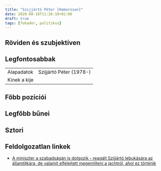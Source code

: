 ```yaml
---
title: "Szijjártó Péter [Hamarosan]"
date: 2020-08-16T11:26:18+02:00
draft: true
tags: [fokader, politikus]
---
```


## Röviden és szubjektíven

## Legfontosabbak

|                           |                                                                    |
| :---                      | :----                                                              |
| Alapadatok                | Szijjártó Péter (1978-)                                            |
| Kinek a kije              |                                                                    |

## Főbb pozíciói


## Legfőbb bűnei

## Sztori

## Feldolgozatlan linkek

- [A miniszter a szabadságán is dolgozik - reagált Szijjártó lebukására az államtitkára, de valamit elfelejtett megemlíteni a jachtról, ahol ez történik](https://444.hu/2020/08/18/a-miniszter-a-szabadsagan-is-dolgozik-reagalt-szijjarto-lebukasara-az-allamtitkara-de-valamit-elfelejtett-megemliteni-a-jachtrol-ahol-ez-tortenik)
